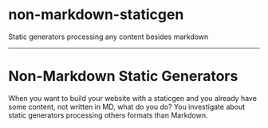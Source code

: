 # non-markdown-staticgen
Static generators processing any content besides markdown


----

Non-Markdown Static Generators
==============================

When you want to build your website with a staticgen and you already have some content, not written in MD, what do you do?
You investigate about static generators processing others formats than Markdown.
